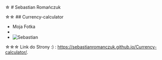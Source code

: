 ☆ # Sebastian Romańczuk

☆☆ ## Currency-calculator

- Moja Fotka 
- 
- ![Sebastian](https://i.postimg.cc/QMyBCyVX/82318490-1646274338875226-4300544069744687511-n.jpg)



☆☆☆ Link do Strony :) : https://sebastianromanczuk.github.io/Currency-calculator/.
